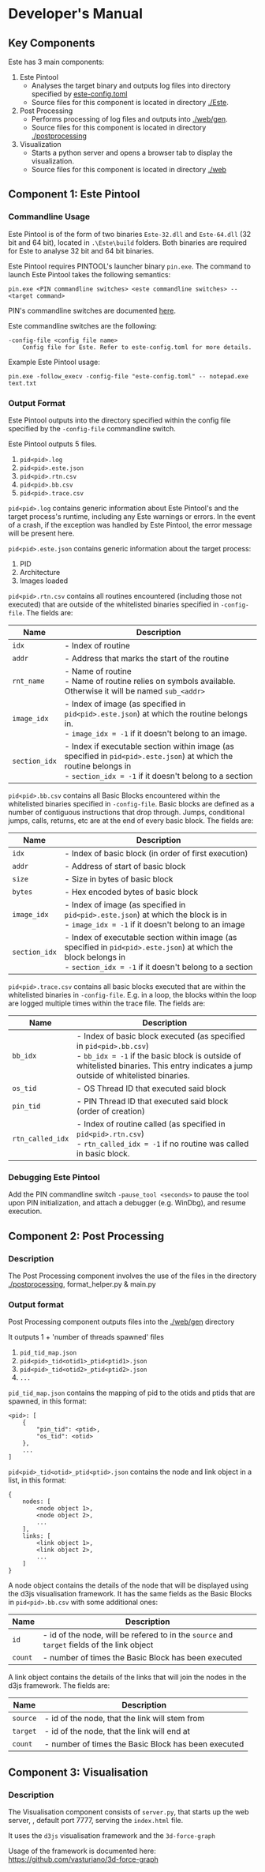 # Developer's Manual

## Key Components

Este has 3 main components:

1. Este Pintool
    - Analyses the target binary and outputs log files into directory specified by [este-config.toml](../este-config.toml)
    - Source files for this component is located in directory [./Este](../Este).
2. Post Processing
    - Performs processing of log files and outputs into [./web/gen](../web/gen).
    - Source files for this component is located in directory [./postprocessing](../postprocessing)
3. Visualization
    - Starts a python server and opens a browser tab to display the visualization.
    - Source files for this component is located in directory [./web](../web)

## Component 1: Este Pintool

### Commandline Usage

Este Pintool is of the form of two binaries `Este-32.dll` and `Este-64.dll` (32 bit and 64 bit), located in `.\Este\build` folders. Both binaries are required for Este to analyse 32 bit and 64 bit binaries.

Este Pintool requires PINTOOL's launcher binary `pin.exe`. The command to launch Este Pintool takes the following semantics:

```
pin.exe <PIN commandline switches> <este commandline switches> -- <target command>
```

PIN's commandline switches are documented [here](https://software.intel.com/sites/landingpage/pintool/docs/71313/Pin/html/group__KNOBS.html).

Este commandline switches are the following:

```
-config-file <config file name> 
    Config file for Este. Refer to este-config.toml for more details.
```

Example Este Pintool usage:

```
pin.exe -follow_execv -config-file "este-config.toml" -- notepad.exe text.txt
```

### Output Format

Este Pintool outputs into the directory specified within the config file specified by the `-config-file` commandline switch.

Este Pintool outputs 5 files.

1. `pid<pid>.log`
2. `pid<pid>.este.json`
3. `pid<pid>.rtn.csv`
4. `pid<pid>.bb.csv`
5. `pid<pid>.trace.csv`

`pid<pid>.log` contains generic information about Este Pintool's and the target process's runtime, including any Este warnings or errors. In the event of a crash, if the exception was handled by Este Pintool, the error message will be present here.

`pid<pid>.este.json` contains generic information about the target process:
1. PID
2. Architecture
3. Images loaded

`pid<pid>.rtn.csv` contains all routines encountered (including those not executed) that are outside of the whitelisted binaries specified in `-config-file`. The fields are:

| Name | Description |
| ---- | ----------- |
| `idx` | - Index of routine |
| `addr` | - Address that marks the start of the routine |
| `rnt_name` | - Name of routine <br> - Name of routine relies on symbols available. Otherwise it will be named `sub_<addr>`|
| `image_idx` | - Index of image (as specified in `pid<pid>.este.json`) at which the routine belongs in. <br> - `image_idx = -1` if it doesn't belong to an image.|
|`section_idx`| - Index if executable section within image (as specified in `pid<pid>.este.json`) at which the routine belongs in <br> - `section_idx = -1` if it doesn't belong to a section

`pid<pid>.bb.csv` contains all Basic Blocks encountered within the whitelisted binaries specified in `-config-file`. Basic blocks are defined as a number of contiguous instructions that drop through. Jumps, conditional jumps, calls, returns, etc are at the end of every basic block. The fields are:

| Name | Description |
| ---- | ----------- |
| `idx` | - Index of basic block (in order of first execution) |
| `addr` | - Address of start of basic block |
| `size` | - Size in bytes of basic block |
| `bytes` | - Hex encoded bytes of basic block |
| `image_idx` | - Index of image (as specified in `pid<pid>.este.json`) at which the block is in <br> - `image_idx = -1` if it doesn't belong to an image
| `section_idx` | - Index of executable section within image (as specified in `pid<pid>.este.json`) at which the block belongs in <br> - `section_idx = -1` if it doesn't belong to a section |

`pid<pid>.trace.csv` contains all basic blocks executed that are within the whitelisted binaries in `-config-file`. E.g. in a loop, the blocks within the loop are logged multiple times within the trace file. The fields are:

| Name | Description |
| ---- | ----------- |
| `bb_idx` | - Index of basic block executed (as specified in `pid<pid>.bb.csv`) <br> - `bb_idx = -1` if the basic block is outside of whitelisted binaries. This entry indicates a jump outside of whitelisted binaries. |
| `os_tid` | - OS Thread ID that executed said block |
| `pin_tid` | - PIN Thread ID that executed said block (order of creation) |
| `rtn_called_idx` | - Index of routine called (as specified in `pid<pid>.rtn.csv`) <br> - `rtn_called_idx = -1` if no routine was called in basic block. |

### Debugging Este Pintool

Add the PIN commandline switch `-pause_tool <seconds>` to pause the tool upon PIN initialization, and attach a debugger (e.g. WinDbg), and resume execution.

## Component 2: Post Processing

### Description

The Post Processing component involves the use of the files in the directory [./postprocessing](../postprocessing), format_helper.py & main.py

### Output format

Post Processing component outputs files into the [./web/gen](../web/gen) directory

It outputs 1 + 'number of threads spawned' files

1. `pid_tid_map.json`
2. `pid<pid>_tid<otid1>_ptid<ptid1>.json`
3. `pid<pid>_tid<otid2>_ptid<ptid2>.json`
4. `...`

`pid_tid_map.json` contains the mapping of pid to the otids and ptids that are spawned, in this format:

```
<pid>: [
    {
        "pin_tid": <ptid>,
        "os_tid": <otid>
    },
    ...
]
```

`pid<pid>_tid<otid>_ptid<ptid>.json` contains the node and link object in a list, in this format:
```
{
    nodes: [
        <node object 1>,
        <node object 2>,
        ...
    ],
    links: [
        <link object 1>,
        <link object 2>,
        ...
    ]
}
```
A node object contains the details of the node that will be displayed using the d3js visualisation framework. It has the same fields as the Basic Blocks in `pid<pid>.bb.csv` with some additional ones:

| Name | Description |
| ---- | ----------- |
| `id` | - id of the node, will be refered to in the `source` and `target` fields of the link object |
| `count` | - number of times the Basic Block has been executed |

A link object contains the details of the links that will join the nodes in the d3js framework. The fields are:

| Name | Description |
| ---- | ----------- |
| `source` | - id of the node, that the link will stem from |
| `target` | - id of the node, that the link will end at |
| `count` | - number of times the Basic Block has been executed |

## Component 3: Visualisation

### Description
The Visualisation component consists of `server.py`, that starts up the web server, , default port 7777, serving the `index.html` file.

It uses the `d3js` visualisation framework and the `3d-force-graph`

Usage of the framework is documented here: https://github.com/vasturiano/3d-force-graph
